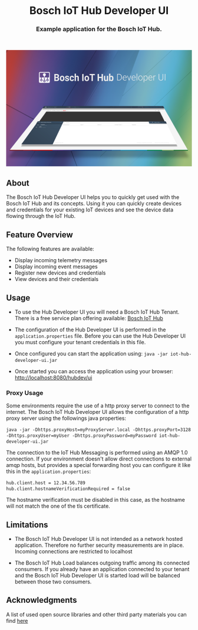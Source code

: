 <br />

<h1 align='center'>
  Bosch IoT Hub Developer UI  
</h1>
<h3 align='center'>Example application for the Bosch IoT Hub. </h3>

<br />

![Developer UI Screenshot](devui.png "Developer UI Screenshot")

## About

The Bosch IoT Hub Developer UI helps you to quickly get used with the Bosch IoT Hub and its concepts. 
Using it you can quickly create devices and credentials for your existing IoT devices and see the device data flowing through the IoT Hub.

## Feature Overview

The following features are available:

* Display incoming telemetry messages
* Display incoming event messages
* Register new devices and credentials
* View devices and their credentials

## Usage
* To use the Hub Developer UI you will need a Bosch IoT Hub Tenant. There is a free service plan offering available: [Bosch IoT Hub][1]

* The configuration of the Hub Developer UI is performed in the `application.properties` file. Before you can use the Hub Developer UI you must configure your tenant credentials in this file.

* Once configured you can start the application using: 
`java -jar iot-hub-developer-ui.jar`

* Once started you can access the application using your browser:
[http://localhost:8080/hubdev/ui](http://localhost:8080/hubdev/ui)

### Proxy Usage
Some environments require the use of a http proxy server to connect to the internet. The Bosch IoT Hub Developer UI allows the configuration of a http proxy server using the followings java properties:
```
java -jar -Dhttps.proxyHost=myProxyServer.local -Dhttps.proxyPort=3128 -Dhttps.proxyUser=myUser -Dhttps.proxyPassword=myPassword iot-hub-developer-ui.jar
```

The connection to the IoT Hub Messaging is performed using an AMQP 1.0 connection. 
If your environment doesn't allow direct connections to external amqp hosts, but provides a special forwarding host you can configure it like this in the `application.properties`:

```
hub.client.host = 12.34.56.789
hub.client.hostnameVerificationRequired = false
```

The hostname verification must be disabled in this case, as the hostname will not match the one of the tls certificate.

## Limitations
* The Bosch IoT Hub Developer UI is not intended as a network hosted application. 
Therefore no further security measurements are in place. Incoming connections are restricted to localhost

* The Bosch IoT Hub Load balances outgoing traffic among its connected consumers. 
If you already have an application connected to your tenant and the Bosch IoT Hub Developer UI is started load will be balanced between those two consumers.


## Acknowledgments
A list of used open source libraries and other third party materials you can find [here][2]

[1]: https://www.bosch-iot-suite.com/hub/
[2]: Acknowledgments.md
